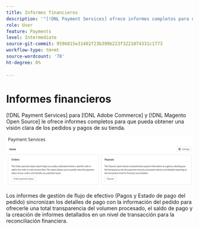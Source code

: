 ```yaml
---
title: Informes financieros
description: '"[!DNL Payment Services] ofrece informes completos para que pueda obtener una visión clara de los pedidos y pagos de su tienda".'
role: User
feature: Payments
level: Intermediate
source-git-commit: 9596815e31402f23b399b223f3221074331c1773
workflow-type: tm+mt
source-wordcount: '78'
ht-degree: 0%

---
```


# Informes financieros

[!DNL Payment Services] para [!DNL Adobe Commerce] y [!DNL Magento Open Source] le ofrece informes completos para que pueda obtener una visión clara de los pedidos y pagos de su tienda.

![Vista de informes financieros](assets/reports-view.png)

Los informes de gestión de flujo de efectivo (Pagos y Estado de pago del pedido) sincronizan los detalles de pago con la información del pedido para ofrecerle una total transparencia del volumen procesado, el saldo de pago y la creación de informes detallados en un nivel de transacción para la reconciliación financiera.
